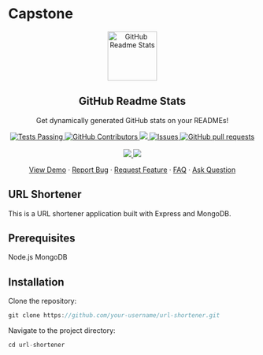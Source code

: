 # Capstone

<p align="center">
 <img width="100px" src="https://res.cloudinary.com/Exe-Alebs/image/upload/v1594908242/logo_ccswme.svg" align="center" alt="GitHub Readme Stats" />
 <h2 align="center">GitHub Readme Stats</h2>
 <p align="center">Get dynamically generated GitHub stats on your READMEs!</p>
</p>
  <p align="center">
    <a href="https://github.com/xe-Alebs
/
Capstone/actions">
      <img alt="Tests Passing" src="https://github.com/xe-Alebs
/
Capstone/workflows/Test/badge.svg" />
    </a>
    <a href="https://github.com/xe-Alebs
/
Capstone/graphs/contributors">
      <img alt="GitHub Contributors" src="https://img.shields.io/github/contributors/xe-Alebs
/
Capstone" />
    </a>
    <a href="https://codecov.io/gh/xe-Alebs
/
Capstone">
      <img src="https://codecov.io/gh/xe-Alebs
/
Capstone/branch/master/graph/badge.svg" />
    </a>
    <a href="https://github.com/xe-Alebs
/
Capstone/issues">
      <img alt="Issues" src="https://img.shields.io/github/issues/xe-Alebs
/
Capstone?color=0088ff" />
    </a>
    <a href="https://github.com/xe-Alebs
/
Capstone/pulls">
      <img alt="GitHub pull requests" src="https://img.shields.io/github/issues-pr/xe-Alebs
/
Capstone?color=0088ff" />
    </a>
    <br />
    <br />
    <a href="https://a.paddle.com/v2/click/16413/119403?link=1227">
      <img src="https://img.shields.io/badge/Supported%20by-VSCode%20Power%20User%20%E2%86%92-gray.svg?colorA=655BE1&colorB=4F44D6&style=for-the-badge"/>
    </a>
    <a href="https://a.paddle.com/v2/click/16413/119403?link=2345">
      <img src="https://img.shields.io/badge/Supported%20by-Node%20Cli.com%20%E2%86%92-gray.svg?colorA=61c265&colorB=4CAF50&style=for-the-badge"/>
    </a>
  </p>

  <p align="center">
    <a href="#all-demos">View Demo</a>
    ·
    <a href="https://github.com/xe-Alebs
/
Capstone/issues/new/choose">Report Bug</a>
    ·
    <a href="https://github.com/xe-Alebs
/
Capstone/issues/new/choose">Request Feature</a>
    ·
    <a href="https://github.com/xe-Alebs
/
Capstone/discussions/1770">FAQ</a>
    ·
    <a href="https://github.com/xe-Alebs
/
Capstone/discussions">Ask Question</a>
  </p>

## URL Shortener

This is a URL shortener application built with Express and MongoDB.

## Prerequisites

Node.js
MongoDB

## Installation

Clone the repository:

```Typescript
git clone https://github.com/your-username/url-shortener.git

```

Navigate to the project directory:

```Typescript
cd url-shortener
```
